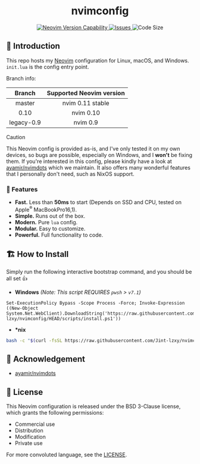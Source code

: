<h1 align="center">
    nvimconfig
</h1>

<p align="center">
    <a href="https://github.com/neovim/neovim/releases/tag/stable">
    <img
        alt="Neovim Version Capability"
        src="https://img.shields.io/badge/Supports%20Nvim-v0.11-A6D895?style=for-the-badge&colorA=363A4F&logo=neovim&logoColor=D9E0EE">
    </a>
    <a href="https://github.com/Jint-lzxy/nvimconfig/issues">
    <img
        alt="Issues"
        src="https://img.shields.io/github/issues-raw/Jint-lzxy/nvimconfig?colorA=363A4f&colorB=F5A97F&logo=github&logoColor=D9E0EE&style=for-the-badge">
    </a>
    <img
        alt="Code Size"
        src="https://img.shields.io/github/languages/code-size/Jint-lzxy/nvimconfig?colorA=363A4F&colorB=DDB6F2&logo=gitlfs&logoColor=D9E0EE&style=for-the-badge">
</p>

## 🪷 Introduction

This repo hosts my [Neovim](https://neovim.io/) configuration for Linux, macOS, and Windows. `init.lua` is the config entry point.

Branch info:

<div align="center">

|   Branch   | Supported Neovim version |
| :--------: | :----------------------: |
|   master   |     nvim 0.11 stable     |
|    0.10    |        nvim 0.10         |
| legacy-0.9 |         nvim 0.9         |

</div>

> [!CAUTION]
> This Neovim config is provided as-is, and I've only tested it on my own devices, so bugs are possible, especially on Windows, and I **won't** be fixing them. If you're interested in this config, please kindly have a look at [ayamir/nvimdots](https://github.com/ayamir/nvimdots) which we maintain. It also offers many wonderful features that I personally don't need, such as NixOS support.

### 🎐 Features

- **Fast.** Less than **50ms** to start (Depends on SSD and CPU, tested on Apple<sup>&reg;</sup> MacBookPro16,1).
- **Simple.** Runs out of the box.
- **Modern.** Pure `lua` config.
- **Modular.** Easy to customize.
- **Powerful.** Full functionality to code.

## 🏗 How to Install

Simply run the following interactive bootstrap command, and you should be all set 👍

- **Windows** _(Note: This script REQUIRES `pwsh` > `v7.1`)_

```pwsh
Set-ExecutionPolicy Bypass -Scope Process -Force; Invoke-Expression ((New-Object System.Net.WebClient).DownloadString('https://raw.githubusercontent.com/Jint-lzxy/nvimconfig/HEAD/scripts/install.ps1'))
```

- **\*nix**

```sh
bash -c "$(curl -fsSL https://raw.githubusercontent.com/Jint-lzxy/nvimconfig/HEAD/scripts/install.sh)"
```

## 🎉 Acknowledgement

- [ayamir/nvimdots](https://github.com/ayamir/nvimdots)

## 📜 License

This Neovim configuration is released under the BSD 3-Clause license, which grants the following permissions:

- Commercial use
- Distribution
- Modification
- Private use

For more convoluted language, see the [LICENSE](https://github.com/Jint-lzxy/nvimconfig/blob/master/LICENSE).
